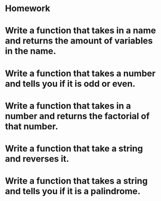 # Homework

# Write a function that takes in a name and returns the amount of variables in the name.

# Write a function that takes a number and tells you if it is odd or even.

# Write a function that takes in a number and returns the factorial of that number.

# Write a function that take a string and reverses it.

# Write a function that takes a string and tells you if it is a palindrome.
